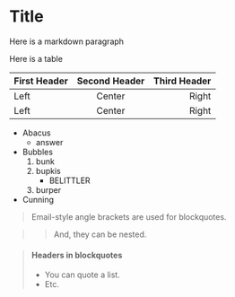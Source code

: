 # Title

Here is a markdown paragraph

Here is a table

First Header | Second Header | Third Header
:----------- | :-----------: | -----------:
Left         | Center        | Right
Left         | Center        | Right

*   Abacus
    * answer
*   Bubbles
    1.  bunk
    2.  bupkis
        * BELITTLER
    3. burper
*   Cunning

> Email-style angle brackets
> are used for blockquotes.

> > And, they can be nested.

> #### Headers in blockquotes
> 
> * You can quote a list.
> * Etc.